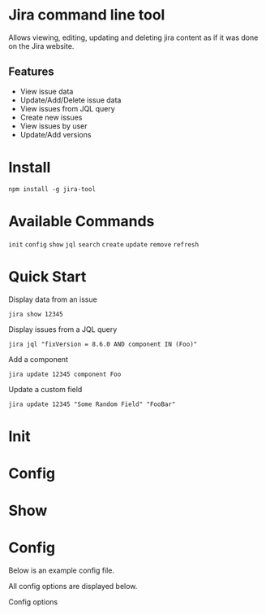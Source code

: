 # Jira command line tool

Allows viewing, editing, updating and deleting jira content as if it was done on the Jira website.

## Features

* View issue data
* Update/Add/Delete issue data
* View issues from JQL query
* Create new issues
* View issues by user
* Update/Add versions

# Install

```
npm install -g jira-tool
```

# Available Commands

`init`
`config`
`show`
`jql`
`search`
`create`
`update`
`remove`
`refresh`

# Quick Start

Display data from an issue

```
jira show 12345
```

Display issues from a JQL query

```
jira jql "fixVersion = 8.6.0 AND component IN (Foo)"
```

Add a component

```
jira update 12345 component Foo
```

Update a custom field

```
jira update 12345 "Some Random Field" "FooBar"
```

# Init

# Config

# Show


# Config

Below is an example config file.

All config options are displayed below.

Config options
